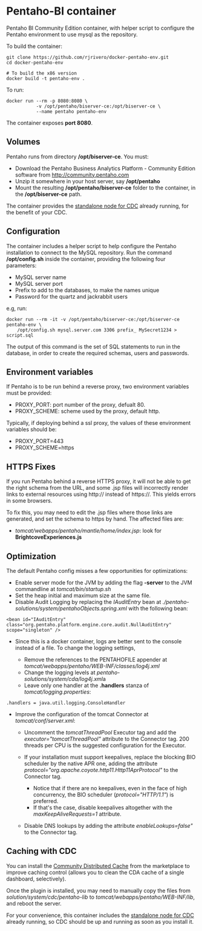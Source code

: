 Pentaho-BI container
====================

Pentaho BI Community Edition container, with helper script to configure the Pentaho environment to use mysql as the repository.

To build the container:

```
git clone https://github.com/rjrivero/docker-pentaho-env.git
cd docker-pentaho-env

# To build the x86 version
docker build -t pentaho-env .
```

To run:

```
docker run --rm -p 8080:8080 \
           -v /opt/pentaho/biserver-ce:/opt/biserver-ce \
           --name pentaho pentaho-env
```

The container exposes **port 8080**.

Volumes
-------

Pentaho runs from directory **/opt/biserver-ce**. You must:

  - Download the Pentaho Business Analytics Platform - Community Edition software from http://community.pentaho.com
  - Unzip it somewhere in your host server, say **/opt/pentaho**
  - Mount the resulting **/opt/pentaho/biserver-ce** folder to the container, in the **/opt/biserver-ce** path.

The container provides the [standalone node for CDC](http://ci.pentaho.com/job/pentaho-cdc-5x/lastSuccessfulBuild/artifact/cdc-pentaho5/dist/cdc-pentaho5-redist-SNAPSHOT.zip) already running, for the benefit of your CDC.

Configuration
-------------

The container includes a helper script to help configure the Pentaho installation to connect to the MySQL repository. Run the command **/opt/config.sh** inside the container, providing the following four parameters:

  - MySQL server name
  - MySQL server port
  - Prefix to add to the databases, to make the names unique
  - Password for the quartz and jackrabbit users

e.g, run:

```
docker run --rm -it -v /opt/pentaho/biserver-ce:/opt/biserver-ce pentaho-env \
    /opt/config.sh mysql.server.com 3306 prefix_ MySecret1234 > script.sql
```

The output of this command is the set of SQL statements to run in the database, in order to create the required schemas, users and passwords.

Environment variables
---------------------

If Pentaho is to be run behind a reverse proxy, two environment variables must be provided:

  - PROXY_PORT: port number of the proxy, defualt 80.
  - PROXY_SCHEME: scheme used by the proxy, default http.

Typically, if deploying behind a ssl proxy, the values of these environment variables should be:

  - PROXY_PORT=443
  - PROXY_SCHEME=https

HTTPS Fixes
-----------

If you run Pentaho behind a reverse HTTPS proxy, it will not be able to get the right schema from the URL, and some .jsp files will incorrectly render links to external resources using http:// instead of https://. This yields errors in some browsers.

To fix this, you may need to edit the .jsp files where those links are generated, and set the schema to https by hand. The affected files are:

  - *tomcat/webapps/pentaho/mantle/home/index.jsp*: look for **BrightcoveExperiences.js**

Optimization
------------

The default Pentaho config misses a few opportunities for optimizations:

  - Enable server mode for the JVM by adding the flag **-server** to the JVM commandline at *tomcat/bin/startup.sh*
  - Set the heap initial and maximum size at the same file.
  - Disable Audit Logging by replacing the *IAuditEntry* bean at *./pentaho-solutions/system/pentahoObjects.spring.xml* with the following bean:

```
<bean id="IAuditEntry" class="org.pentaho.platform.engine.core.audit.NullAuditEntry" scope="singleton" />
```

  - Since this is a docker container, logs are better sent to the console instead of a file. To change the logging settings,

    - Remove the references to the PENTAHOFILE appender at *tomcat/webapps/pentaho/WEB-INF/classes/log4j.xml*
    - Change the logging levels at *pentaho-solutions/system/cda/log4j.xml*a
    - Leave only one handler at the **.handlers** stanza of *tomcat/logging.properties*:

```
.handlers = java.util.logging.ConsoleHandler

```


  - Improve the configuration of the tomcat Connector at *tomcat/conf/server.xml*:

    - Uncomment the *tomcatThreadPool* Executor tag and add the *executor="tomcatThreadPool"* attribute to the Connector tag. 200 threads per CPU is the suggested configuration for the Executor.
    - If your installation must support keepalives, replace the blocking BIO scheduler by the native APR one, adding the attribute *protocol="org.apache.coyote.http11.Http11AprProtocol"* to the Connector tag.

      - Notice that if there are no keepalives, even in the face of high concurrency, the BIO scheduler (*protocol="HTTP/1.1"*) is preferred.
      - If that's the case, disable keepalives altogether with the *maxKeepAliveRequests=1* attribute.

    - Disable DNS lookups by adding the attribute *enableLookups=false"* to the Connector tag.

Caching with CDC
----------------

You can install the [Community Distributed Cache](http://pedroalves-bi.blogspot.com.es/2012/05/cdc-community-distributed-cache.html) from the marketplace to improve caching control (allows you to clean the CDA cache of a single dashboard, selectively).

Once the plugin is installed, you may need to manually copy the files from *solution/system/cdc/pentaho-lib* to *tomcat/webapps/pentaho/WEB-INF/lib*, and reboot the server.

For your convenience, this container includes the [standalone node for CDC](http://ci.pentaho.com/job/pentaho-cdc-5x/lastSuccessfulBuild/artifact/cdc-pentaho5/dist/cdc-pentaho5-redist-SNAPSHOT.zip) already running, so CDC should be up and running as soon as you install it.
